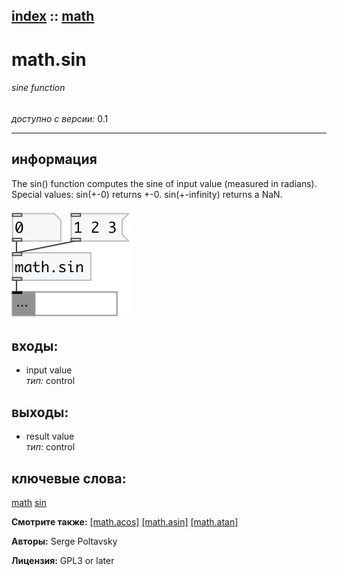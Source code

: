 [index](index.html) :: [math](category_math.html)
---

# math.sin

###### sine function

*доступно с версии:* 0.1

---


## информация
The sin() function computes the sine of input value (measured in radians). Special values: sin(+-0) returns +-0. sin(+-infinity) returns a NaN.


[![example](../examples/img/math.sin.jpg)](../examples/pd/math.sin.pd)









## входы:

* input value<br>
_тип:_ control



## выходы:

* result value<br>
_тип:_ control



## ключевые слова:

[math](keywords/math.html)
[sin](keywords/sin.html)



**Смотрите также:**
[\[math.acos\]](math.acos.html)
[\[math.asin\]](math.asin.html)
[\[math.atan\]](math.atan.html)




**Авторы:** Serge Poltavsky




**Лицензия:** GPL3 or later





